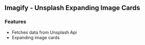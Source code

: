 ## Imagify - Unsplash Expanding Image Cards

### Features

- Fetches data from Unsplash Api
- Expanding image cards
